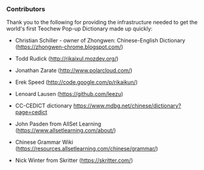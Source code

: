 ### Contributors

Thank you to the following for providing the infrastructure needed 
to get the world's first Teochew Pop-up Dictionary made up quickly:

* Christian Schiller - owner of Zhongwen: 
Chinese-English Dictionary (https://zhongwen-chrome.blogspot.com/)

* Todd Rudick (http://rikaixul.mozdev.org/)

* Jonathan Zarate (http://www.polarcloud.com/)

* Erek Speed (http://code.google.com/p/rikaikun/)

* Lenoard Lausen (https://github.com/leezu)

* CC-CEDICT dictionary https://www.mdbg.net/chinese/dictionary?page=cedict

* John Pasden from AllSet Learning (https://www.allsetlearning.com/about/) 

* Chinese Grammar Wiki (https://resources.allsetlearning.com/chinese/grammar/)

* Nick Winter from Skritter (https://skritter.com/)
